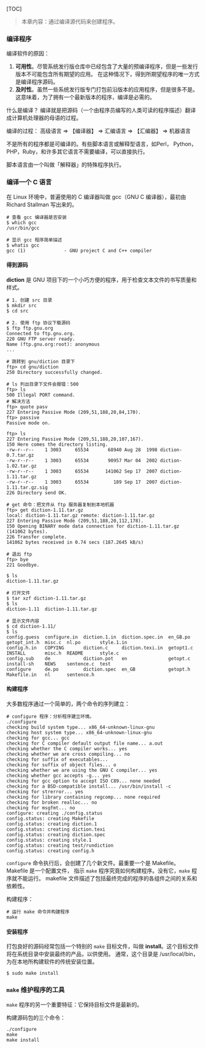 [TOC]

> 本章内容：通过编译源代码来创建程序。

### 编译程序

编译软件的原因：
1. **可用性**。尽管系统发行版仓库中已经包含了大量的预编译程序，但是一些发行版本不可能包含所有期望的应用。 在这种情况下，得到所期望程序的唯一方式是编译程序源码。
2. **及时性**。虽然一些系统发行版专门打包前沿版本的应用程序，但是很多不是。这意味着，为了拥有一个最新版本的程序，编译是必需的。

什么是编译？
编译就是把源码（一个由程序员编写的人类可读的程序描述）翻译成计算机处理器的母语的过程。

编译的过程：
高级语言 => 【编译器】 => 汇编语言  => 【汇编器】 => 机器语言

不是所有的程序都是可编译的。有些脚本语言或解释型语言，如Perl， Python，PHP，Ruby，和许多其它语言不需要编译，可以直接执行。

脚本语言由一个叫做「解释器」的特殊程序执行。

### 编译一个 C 语言

在 Linux 环境中，普遍使用的 C 编译器叫做 gcc（GNU C 编译器），最初由 Richard Stallman 写出来的。
```shell
# 查看 gcc 编译器是否安装
$ which gcc
/usr/bin/gcc

# 显示 gcc 程序简单描述
$ whatis gcc
gcc (1)              - GNU project C and C++ compiler
```

#### 得到源码

**diction** 是 GNU 项目下的一个小巧方便的程序，用于检查文本文件的书写质量和样式。

```shell
# 1. 创建 src 目录
$ mkdir src
$ cd src

# 2. 使用 ftp 协议下载源码
$ ftp ftp.gnu.org
Connected to ftp.gnu.org.
220 GNU FTP server ready.
Name (ftp.gnu.org:root): anonymous
...

# 跳转到 gnu/diction 目录下
ftp> cd gnu/diction
250 Directory successfully changed.

# ls 列出目录下文件会报错：500
ftp> ls
500 Illegal PORT command.
# 解决方法
ftp> quote pasv
227 Entering Passive Mode (209,51,188,20,84,170).
ftp> passive
Passive mode on.

ftp> ls
227 Entering Passive Mode (209,51,188,20,107,167).
150 Here comes the directory listing.
-rw-r--r--    1 3003     65534       68940 Aug 28  1998 diction-0.7.tar.gz
-rw-r--r--    1 3003     65534       90957 Mar 04  2002 diction-1.02.tar.gz
-rw-r--r--    1 3003     65534      141062 Sep 17  2007 diction-1.11.tar.gz
-rw-r--r--    1 3003     65534         189 Sep 17  2007 diction-1.11.tar.gz.sig
226 Directory send OK.

# get 命令：把文件从 ftp 服务器复制到本地机器
ftp> get diction-1.11.tar.gz
local: diction-1.11.tar.gz remote: diction-1.11.tar.gz
227 Entering Passive Mode (209,51,188,20,112,178).
150 Opening BINARY mode data connection for diction-1.11.tar.gz (141062 bytes).
226 Transfer complete.
141062 bytes received in 0.74 secs (187.2645 kB/s)

# 退出 ftp
ftp> bye
221 Goodbye.

$ ls
diction-1.11.tar.gz

# 打开文件
$ tar xzf diction-1.11.tar.gz 
$ ls
diction-1.11  diction-1.11.tar.gz

# 显示文件内容
$ cd diction-1.11/
$ ls
config.guess  configure.in  diction.1.in  diction.spec.in  en_GB.po   getopt_int.h  misc.c  nl.po       style.1.in
config.h.in   COPYING       diction.c     diction.texi.in  getopt1.c  INSTALL       misc.h  README      style.c
config.sub    de            diction.pot   en               getopt.c   install-sh    NEWS    sentence.c  test
configure     de.po         diction.spec  en_GB            getopt.h   Makefile.in   nl      sentence.h
```

#### 构建程序
大多数程序通过一个简单的，两个命令的序列建立：
```shell
# configure 程序：分析程序建立环境。
./configure
checking build system type... x86_64-unknown-linux-gnu
checking host system type... x86_64-unknown-linux-gnu
checking for gcc... gcc
checking for C compiler default output file name... a.out
checking whether the C compiler works... yes
checking whether we are cross compiling... no
checking for suffix of executables... 
checking for suffix of object files... o
checking whether we are using the GNU C compiler... yes
checking whether gcc accepts -g... yes
checking for gcc option to accept ISO C89... none needed
checking for a BSD-compatible install... /usr/bin/install -c
checking for strerror... yes
checking for library containing regcomp... none required
checking for broken realloc... no
checking for msgfmt... no
configure: creating ./config.status
config.status: creating Makefile
config.status: creating diction.1
config.status: creating diction.texi
config.status: creating diction.spec
config.status: creating style.1
config.status: creating test/rundiction
config.status: creating config.h
```

`configure` 命令执行后，会创建了几个新文件。最重要一个是 Makefile。Makefile 是一个配置文件， 指示 `make` 程序究竟如何构建程序。没有它，`make` 程序就不能运行。
makefile 文件描述了包括最终完成的程序的各组件之间的关系和依赖性。

构建程序：
```shell
# 运行 make 命令并构建程序
make
```

#### 安装程序
打包良好的源码经常包括一个特别的 `make` 目标文件，叫做 **install**。这个目标文件将在系统目录中安装最终的产品，以供使用。 通常，这个目录是 /usr/local/bin，为在本地所构建软件的传统安装位置。
```shell
$ sudo make install
```



### `make` 维护程序的工具 

`make` 程序的另一个重要特征：它保持目标文件是最新的。

构建源码包的三个命令：
```shell
./configure
make
make install
```